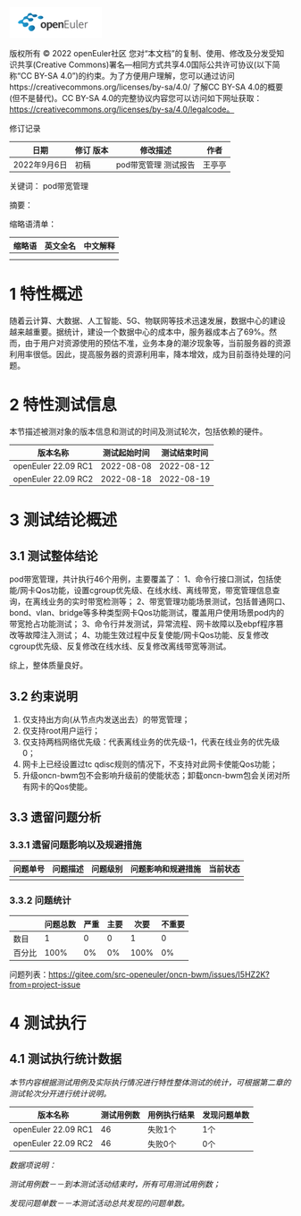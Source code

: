 ![openEuler ico](../../images/openEuler.png)


版权所有 © 2022  openEuler社区
 您对“本文档”的复制、使用、修改及分发受知识共享(Creative Commons)署名—相同方式共享4.0国际公共许可协议(以下简称“CC BY-SA 4.0”)的约束。为了方便用户理解，您可以通过访问https://creativecommons.org/licenses/by-sa/4.0/ 了解CC BY-SA 4.0的概要 (但不是替代)。CC BY-SA 4.0的完整协议内容您可以访问如下网址获取：https://creativecommons.org/licenses/by-sa/4.0/legalcode。

修订记录

| 日期 | 修订   版本 | 修改描述 | 作者 |
| ---- | ----------- | -------- | ---- |
| 2022年9月6日 | 初稿 | pod带宽管理 测试报告 | 王亭亭 |

 关键词： pod带宽管理

 

摘要：

 

缩略语清单：

| 缩略语 | 英文全名 | 中文解释 |
| ------ | -------- | -------- |
|        |          |          |
|        |          |          |

# 1     特性概述

随着云计算、大数据、人工智能、5G、物联网等技术迅速发展，数据中心的建设越来越重要。据统计，建设一个数据中心的成本中，服务器成本占了69%。然而，由于用户对资源使用的预估不准，业务本身的潮汐现象等，当前服务器的资源利用率很低。因此，提高服务器的资源利用率，降本增效，成为目前亟待处理的问题。

# 2     特性测试信息

本节描述被测对象的版本信息和测试的时间及测试轮次，包括依赖的硬件。

| 版本名称 | 测试起始时间 | 测试结束时间 |
| -------- | ------------ | ------------ |
| openEuler 22.09 RC1 |	2022-08-08 | 2022-08-12 |
| openEuler 22.09 RC2 |	2022-08-18 | 2022-08-19 |


# 3     测试结论概述

## 3.1   测试整体结论

pod带宽管理，共计执行46个用例，主要覆盖了：
1、命令行接口测试，包括使能/网卡Qos功能，设置cgroup优先级、在线水线、离线带宽，带宽管理信息查询，在离线业务的实时带宽检测等；
2、带宽管理功能场景测试，包括普通网口、bond、vlan、bridge等多种类型网卡Qos功能测试，覆盖用户使用场景pod内的带宽抢占功能测试；
3、命令行并发测试，异常流程、网卡故障以及ebpf程序篡改等故障注入测试；
4、功能生效过程中反复使能/网卡Qos功能、反复修改cgroup优先级、反复修改在线水线、反复修改离线带宽等测试。

综上，整体质量良好。

## 3.2   约束说明

1. 仅支持出方向(从节点内发送出去）的带宽管理；
2. 仅支持root用户运行；
3. 仅支持两档网络优先级：代表离线业务的优先级-1，代表在线业务的优先级0；
4. 网卡上已经设置过tc qdisc规则的情况下，不支持对此网卡使能Qos功能；
5. 升级oncn-bwm包不会影响升级前的使能状态；卸载oncn-bwm包会关闭对所有网卡的Qos使能。

## 3.3   遗留问题分析

### 3.3.1 遗留问题影响以及规避措施

| 问题单号 | 问题描述 | 问题级别 | 问题影响和规避措施 | 当前状态 |
| -------- | -------- | -------- | ------------------ | -------- |
| |  |  |  |  |

### 3.3.2 问题统计

|        | 问题总数 | 严重 | 主要 | 次要 | 不重要 |
| ------ | -------- | ---- | ---- | ---- | ------ |
| 数目   |  1 | 0 | 0 | 1 | 0 |
| 百分比 |  100%  | 0% | 0% | 100% |   0%   |

问题列表：https://gitee.com/src-openeuler/oncn-bwm/issues/I5HZ2K?from=project-issue

# 4     测试执行

## 4.1   测试执行统计数据

*本节内容根据测试用例及实际执行情况进行特性整体测试的统计，可根据第二章的测试轮次分开进行统计说明。*

| 版本名称 | 测试用例数 | 用例执行结果 | 发现问题单数 |
| -------- | ---------- | ------------ | ------------ |
| openEuler 22.09 RC1 |  46  |  失败1个 |  1个   |
| openEuler 22.09 RC2 |  46  |  失败0个 |  0个   |

*数据项说明：*

*测试用例数－－到本测试活动结束时，所有可用测试用例数；*

*发现问题单数－－本测试活动总共发现的问题单数。*


 